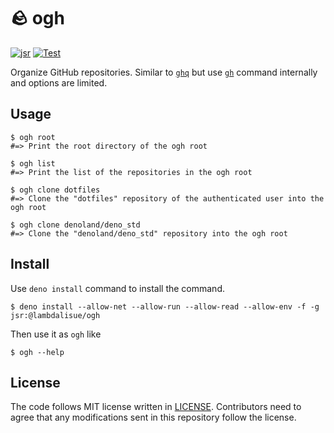 # 🪨 ogh

[![jsr](https://img.shields.io/jsr/v/%40lambdalisue/ogh?logo=javascript&logoColor=white)](https://jsr.io/@lambdalisue/ogh)
[![Test](https://github.com/lambdalisue/ogh/workflows/Test/badge.svg)](https://github.com/lambdalisue/ogh/actions?query=workflow%3ATest)

Organize GitHub repositories. Similar to [`ghq`] but use [`gh`] command
internally and options are limited.

[`ghq`]: https://github.com/x-motemen/ghq
[`gh`]: https://github.com/cli/cli

## Usage

```console
$ ogh root
#=> Print the root directory of the ogh root

$ ogh list
#=> Print the list of the repositories in the ogh root

$ ogh clone dotfiles
#=> Clone the "dotfiles" repository of the authenticated user into the ogh root

$ ogh clone denoland/deno_std
#=> Clone the "denoland/deno_std" repository into the ogh root
```

## Install

Use `deno install` command to install the command.

```console
$ deno install --allow-net --allow-run --allow-read --allow-env -f -g jsr:@lambdalisue/ogh
```

Then use it as `ogh` like

```console
$ ogh --help
```

## License

The code follows MIT license written in [LICENSE](./LICENSE). Contributors need
to agree that any modifications sent in this repository follow the license.

